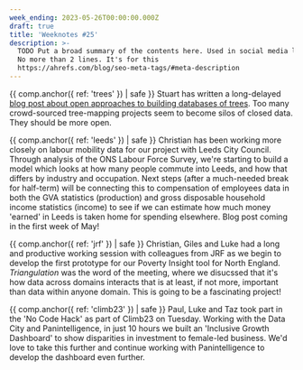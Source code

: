 ```yaml
---
week_ending: 2023-05-26T00:00:00.000Z
draft: true
title: 'Weeknotes #25'
description: >-
  TODO Put a broad summary of the contents here. Used in social media links etc.
  No more than 2 lines. It's for this
  https://ahrefs.com/blog/seo-meta-tags/#meta-description
---
```


{{ comp.anchor({ ref: 'trees' }) | safe }} Stuart has written a long-delayed [blog post about open approaches to building databases of trees](https://open-innovations.org/blog/2023-05-23-where-are-all-the-trees). Too many crowd-sourced tree-mapping projects seem to become silos of closed data. They should be more open.

{{ comp.anchor({ ref: 'leeds' }) | safe }} Christian has been working more closely on labour mobility data for our project with Leeds City Council. Through analysis of the ONS Labour Force Survey, we're starting to build a model which looks at how many people commute into Leeds, and how that differs by industry and occupation. Next steps (after a much-needed break for half-term) will be connecting this to compensation of employees data in both the GVA statistics (production) and gross disposable household income statistics (income) to see if we can estimate how much money 'earned' in Leeds is taken home for spending elsewhere. Blog post coming in the first week of May!

{{ comp.anchor({ ref: 'jrf' }) | safe }} Christian, Giles and Luke had a long and productive working session with colleagues from JRF as we begin to develop the first prototype for our Poverty Insight tool for North England. *Triangulation* was the word of the meeting, where we disucssed that it's how data across domains interacts that is at least, if not more, important than data within anyone domain. This is going to be a fascinating project!

{{ comp.anchor({ ref: 'climb23' }) | safe }} Paul, Luke and Taz took part in the 'No Code Hack' as part of Climb23 on Tuesday. Working with the Data City and Panintelligence, in just 10 hours we built an 'Inclusive Growth Dashboard' to show disparities in investment to female-led business. We'd love to take this further and continue working with Panintelligence to develop the dashboard even further.